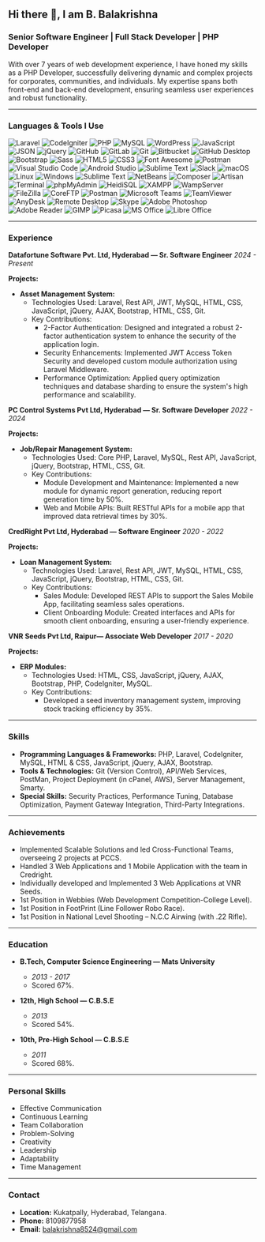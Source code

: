 ## Hi there 👋, I am B. Balakrishna

### Senior Software Engineer | Full Stack Developer | PHP Developer

With over 7 years of web development experience, I have honed my skills as a PHP Developer, successfully delivering dynamic and complex projects for corporates, communities, and individuals. My expertise spans both front-end and back-end development, ensuring seamless user experiences and robust functionality.

---
### Languages & Tools I Use
![Laravel](https://img.shields.io/badge/-Laravel-000000?style=for-the-badge&logo=laravel&logoColor=ffffff&labelColor=FF2D20)
![CodeIgniter](https://img.shields.io/badge/-CodeIgniter-000000?style=for-the-badge&logo=CodeIgniter&logoColor=#E62A00&labelColor=ffffff)
![PHP](https://img.shields.io/badge/-PHP-000000?style=for-the-badge&logo=PHP&logoColor=#E62A00&labelColor=ffffff)
![MySQL](https://img.shields.io/badge/-MySQL-000000?style=for-the-badge&logo=mysql&labelColor=ffffff)
![WordPress](https://img.shields.io/badge/-WordPress-000000?style=for-the-badge&logo=wordpress&labelColor=21759B)
![JavaScript](https://img.shields.io/badge/-JavaScript-000000?style=for-the-badge&logo=javascript)
![JSON](https://img.shields.io/badge/-JSON-000000?style=for-the-badge&logo=JSON&logoColor=000000&labelColor=ffffff)
![jQuery](https://img.shields.io/badge/-jQuery-000000?style=for-the-badge&logo=jQuery&logoColor=0769AD&labelColor=ffffff)
![GitHub](https://img.shields.io/badge/-GitHub-000000?style=for-the-badge&logo=github&logoColor=000000&labelColor=ffffff)
![GitLab](https://img.shields.io/badge/-GitLab-000000?style=for-the-badge&logo=GitLab&logoColor=#E62A00&labelColor=ffffff)
![Git](https://img.shields.io/badge/-Git-000000?style=for-the-badge&logo=git&logoColor=F05032&labelColor=ffffff)
![Bitbucket](https://img.shields.io/badge/-Bitbucket-000000?style=for-the-badge&logo=bitbucket&labelColor=0052CC)
![GitHub Desktop](https://img.shields.io/badge/-GitHub%20Desktop-000000?style=for-the-badge&logo=github&labelColor=181717)
![Bootstrap](https://img.shields.io/badge/-Bootstrap-000000?style=for-the-badge&logo=bootstrap&logoColor=ffffff&labelColor=563D7C)
![Sass](https://img.shields.io/badge/-Sass-000000?style=for-the-badge&logo=sass&logoColor=ffffff&labelColor=%23CC6699)
![HTML5](https://img.shields.io/badge/-HTML5-000000?style=for-the-badge&logo=html5&logoColor=ffffff&labelColor=E34F26)
![CSS3](https://img.shields.io/badge/-CSS3-000000?style=for-the-badge&logo=css3&logoColor=ffffff&labelColor=1572B6) 
![Font Awesome](https://img.shields.io/badge/-font%20awesome-000000?style=for-the-badge&logo=font-awesome&logoColor=339AF0&labelColor=ffffff)
![Postman](https://img.shields.io/badge/-Postman-000000?style=for-the-badge&logo=Postman&logoColor=#E62A00&labelColor=ffffff)
![Visual Studio Code](https://img.shields.io/badge/-VSCode-000000?style=for-the-badge&logo=visual-studio-code&labelColor=007ACC)
![Android Studio](https://img.shields.io/badge/-Android%20Studio-000000?style=for-the-badge&logo=Android%20Studio&logoColor=#E62A00&labelColor=ffffff)
![Sublime Text](https://img.shields.io/badge/-Sublime%20Text-000000?style=for-the-badge&logo=Sublime%20Text&logoColor=#E62A00&labelColor=ffffff)
![Slack](https://img.shields.io/badge/-Slack-000000?style=for-the-badge&logo=Slack&logoColor=#E62A00&labelColor=ffffff)
![macOS](https://img.shields.io/badge/-macOS-000000?style=for-the-badge&logo=macOS&logoColor=#E62A00&labelColor=563D7C)
![Linux](https://img.shields.io/badge/-Linux-000000?style=for-the-badge&logo=Linux&logoColor=#E62A00&labelColor=ffffff)
![Windows](https://img.shields.io/badge/-Windows-000000?style=for-the-badge&logo=windows&logoColor=ffffff&labelColor=0078D6)
![Sublime Text](https://img.shields.io/badge/-Sublime%20Text-000000?style=for-the-badge&logo=Sublime%20Text&labelColor=#E62A00)
![NetBeans](https://img.shields.io/badge/-NetBeans-000000?style=for-the-badge&logo=apache-netbeans-ide&labelColor=1B6AC6)
![Composer](https://img.shields.io/badge/-Composer-000000?style=for-the-badge&logo=composer&labelColor=885630)
![Artisan](https://img.shields.io/badge/-Artisan-000000?style=for-the-badge&logo=laravel&labelColor=FF2D20)
![Terminal](https://img.shields.io/badge/-Terminal-000000?style=for-the-badge&logo=windows-terminal&labelColor=4D4D4D)
![phpMyAdmin](https://img.shields.io/badge/-phpMyAdmin-000000?style=for-the-badge&logo=phpmyadmin&labelColor=0080FF)
![HeidiSQL](https://img.shields.io/badge/-HeidiSQL-000000?style=for-the-badge&logo=heidisql&labelColor=00A100)
![XAMPP](https://img.shields.io/badge/-XAMPP-000000?style=for-the-badge&logo=xampp&labelColor=FB7A24)
![WampServer](https://img.shields.io/badge/-WampServer-000000?style=for-the-badge&logo=wamp&labelColor=7AC143)
![FileZilla](https://img.shields.io/badge/-FileZilla-000000?style=for-the-badge&logo=filezilla&labelColor=B9B9B9)
![CoreFTP](https://img.shields.io/badge/-CoreFTP-000000?style=for-the-badge&logo=coreftp&labelColor=1E4F8C)
![Postman](https://img.shields.io/badge/-Postman-000000?style=for-the-badge&logo=postman&labelColor=FF6C37)
![Microsoft Teams](https://img.shields.io/badge/-Microsoft%20Teams-000000?style=for-the-badge&logo=microsoft-teams&labelColor=6264A7)
![TeamViewer](https://img.shields.io/badge/-TeamViewer-000000?style=for-the-badge&logo=teamviewer&labelColor=0E7AC4)
![AnyDesk](https://img.shields.io/badge/-AnyDesk-000000?style=for-the-badge&logo=anydesk&labelColor=0078D6)
![Remote Desktop](https://img.shields.io/badge/-Remote%20Desktop-000000?style=for-the-badge&logo=windows&labelColor=0078D6)
![Skype](https://img.shields.io/badge/-Skype-000000?style=for-the-badge&logo=skype&labelColor=00AFF0)
![Adobe Photoshop](https://img.shields.io/badge/-Adobe%20Photoshop-000000?style=for-the-badge&logo=adobe-photoshop&labelColor=31A8FF)
![Adobe Reader](https://img.shields.io/badge/-Adobe%20Reader-000000?style=for-the-badge&logo=adobe-acrobat-reader&labelColor=EC1C24)
![GIMP](https://img.shields.io/badge/-GIMP-000000?style=for-the-badge&logo=gimp&labelColor=5C5543)
![Picasa](https://img.shields.io/badge/-Picasa-000000?style=for-the-badge&logo=picasa&labelColor=00A6C7)
![MS Office](https://img.shields.io/badge/-MS%20Office-000000?style=for-the-badge&logo=microsoft-office&labelColor=D83B01)
![Libre Office](https://img.shields.io/badge/-Libre%20Office-000000?style=for-the-badge&logo=libreoffice&labelColor=18A303)

---
### Experience

**Datafortune Software Pvt. Ltd, Hyderabad — Sr. Software Engineer**
*2024 - Present*

**Projects:**
- **Asset Management System:**
  - Technologies Used: Laravel, Rest API, JWT, MySQL, HTML, CSS, JavaScript, jQuery, AJAX, Bootstrap, HTML, CSS, Git.
  - Key Contributions:
    - 2-Factor Authentication: Designed and integrated a robust 2-factor authentication system to enhance the security of the application login.
    - Security Enhancements: Implemented JWT Access Token Security and developed custom module authorization using Laravel Middleware.
    - Performance Optimization: Applied query optimization techniques and database sharding to ensure the system's high performance and scalability.

**PC Control Systems Pvt Ltd, Hyderabad — Sr. Software Developer**
*2022 - 2024*

**Projects:**
- **Job/Repair Management System:**
  - Technologies Used: Core PHP, Laravel, MySQL, Rest API, JavaScript, jQuery, Bootstrap, HTML, CSS, Git.
  - Key Contributions:
    - Module Development and Maintenance: Implemented a new module for dynamic report generation, reducing report generation time by 50%.
    - Web and Mobile APIs: Built RESTful APIs for a mobile app that improved data retrieval times by 30%.

**CredRight Pvt Ltd, Hyderabad — Software Engineer**
*2020 - 2022*

**Projects:**
- **Loan Management System:**
  - Technologies Used: Laravel, Rest API, JWT, MySQL, HTML, CSS, JavaScript, jQuery, Bootstrap, HTML, CSS, Git.
  - Key Contributions:
    - Sales Module: Developed REST APIs to support the Sales Mobile App, facilitating seamless sales operations.
    - Client Onboarding Module: Created interfaces and APIs for smooth client onboarding, ensuring a user-friendly experience.

**VNR Seeds Pvt Ltd, Raipur— Associate Web Developer**
*2017 - 2020*

**Projects:**
- **ERP Modules:**
  - Technologies Used: HTML, CSS, JavaScript, jQuery, AJAX, Bootstrap, PHP, CodeIgniter, MySQL.
  - Key Contributions:
    - Developed a seed inventory management system, improving stock tracking efficiency by 35%.

---

### Skills

- **Programming Languages & Frameworks:** PHP, Laravel, CodeIgniter, MySQL, HTML & CSS, JavaScript, jQuery, AJAX, Bootstrap.
- **Tools & Technologies:** Git (Version Control), API/Web Services, PostMan, Project Deployment (in cPanel, AWS), Server Management, Smarty.
- **Special Skills:** Security Practices, Performance Tuning, Database Optimization, Payment Gateway Integration, Third-Party Integrations.

---

### Achievements

- Implemented Scalable Solutions and led Cross-Functional Teams, overseeing 2 projects at PCCS.
- Handled 3 Web Applications and 1 Mobile Application with the team in Credright.
- Individually developed and Implemented 3 Web Applications at VNR Seeds.
- 1st Position in Webbies (Web Development Competition-College Level).
- 1st Position in FootPrint (Line Follower Robo Race).
- 1st Position in National Level Shooting – N.C.C Airwing (with .22 Rifle).

---

### Education

- **B.Tech, Computer Science Engineering — Mats University**
  - *2013 - 2017*
  - Scored 67%.

- **12th, High School — C.B.S.E**
  - *2013*
  - Scored 54%.

- **10th, Pre-High School — C.B.S.E**
  - *2011*
  - Scored 68%.

---

### Personal Skills

- Effective Communication
- Continuous Learning
- Team Collaboration
- Problem-Solving
- Creativity
- Leadership
- Adaptability
- Time Management

---

### Contact

- **Location:** Kukatpally, Hyderabad, Telangana.
- **Phone:** 8109877958
- **Email:** balakrishna8524@gmail.com
